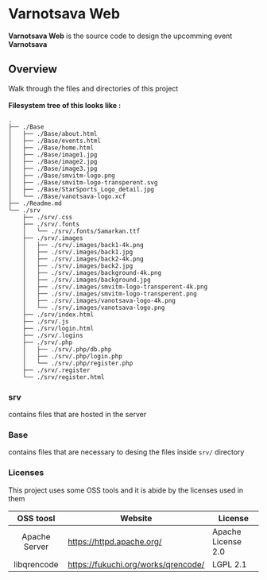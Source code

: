 # Varnotsava Web
**Varnotsava Web** is the source code to design the upcomming event **Varnotsava**

## Overview
Walk through the files and directories of this project <br><br>
**Filesystem tree of this looks like :**
```
.
├── ./Base
│   ├── ./Base/about.html
│   ├── ./Base/events.html
│   ├── ./Base/home.html
│   ├── ./Base/image1.jpg
│   ├── ./Base/image2.jpg
│   ├── ./Base/image3.jpg
│   ├── ./Base/smvitm-logo.png
│   ├── ./Base/smvitm-logo-transperent.svg
│   ├── ./Base/StarSports_Logo_detail.jpg
│   └── ./Base/vanotsava-logo.xcf
├── ./Readme.md
└── ./srv
    ├── ./srv/.css
    ├── ./srv/.fonts
    │   └── ./srv/.fonts/Samarkan.ttf
    ├── ./srv/.images
    │   ├── ./srv/.images/back1-4k.png
    │   ├── ./srv/.images/back1.jpg
    │   ├── ./srv/.images/back2-4k.png
    │   ├── ./srv/.images/back2.jpg
    │   ├── ./srv/.images/background-4k.png
    │   ├── ./srv/.images/background.jpg
    │   ├── ./srv/.images/smvitm-logo-transperent-4k.png
    │   ├── ./srv/.images/smvitm-logo-transperent.png
    │   ├── ./srv/.images/vanotsava-logo-4k.png
    │   └── ./srv/.images/vanotsava-logo.png
    ├── ./srv/index.html
    ├── ./srv/.js
    ├── ./srv/login.html
    ├── ./srv/.logins
    ├── ./srv/.php
    │   ├── ./srv/.php/db.php
    │   ├── ./srv/.php/login.php
    │   └── ./srv/.php/register.php
    ├── ./srv/.register
    └── ./srv/register.html
```

### srv
contains files that are hosted in the server

### Base
contains files that are necessary to desing the files inside `srv/` directory

### Licenses
This project uses some OSS tools and it is abide by the licenses used in them<br>

| OSS toosl     | Website                             | License            |
|:-------------:|-------------------------------------|--------------------|
| Apache Server | https://httpd.apache.org/           | Apache License 2.0 |
| libqrencode   | https://fukuchi.org/works/qrencode/ | LGPL 2.1           |

